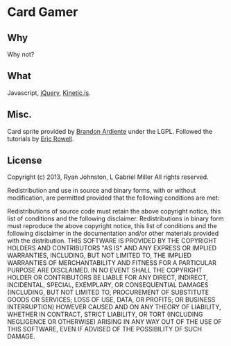 # Card Gamer
## Why
Why not?
## What
Javascript, [jQuery](http://jquery.com/), 
[Kinetic.js](http://www.kineticjs.com/).
## Misc.
Card sprite provided by [Brandon Ardiente](http://ardisoft.net/svg-z-cards/)
under the LGPL. Followed the tutorials by 
[Eric Rowell](http://www.html5canvastutorials.com/kineticjs/html5-canvas-events-tutorials-introduction-with-kineticjs/).
## License
Copyright (c) 2013, Ryan Johnston, L Gabriel Miller
All rights reserved.

Redistribution and use in source and binary forms, with or without modification, are permitted provided that the following conditions are met:

Redistributions of source code must retain the above copyright notice, this list of conditions and the following disclaimer.
Redistributions in binary form must reproduce the above copyright notice, this list of conditions and the following disclaimer in the documentation and/or other materials provided with the distribution.
THIS SOFTWARE IS PROVIDED BY THE COPYRIGHT HOLDERS AND CONTRIBUTORS "AS IS" AND ANY EXPRESS OR IMPLIED WARRANTIES, INCLUDING, BUT NOT LIMITED TO, THE IMPLIED WARRANTIES OF MERCHANTABILITY AND FITNESS FOR A PARTICULAR PURPOSE ARE DISCLAIMED. IN NO EVENT SHALL THE COPYRIGHT HOLDER OR CONTRIBUTORS BE LIABLE FOR ANY DIRECT, INDIRECT, INCIDENTAL, SPECIAL, EXEMPLARY, OR CONSEQUENTIAL DAMAGES (INCLUDING, BUT NOT LIMITED TO, PROCUREMENT OF SUBSTITUTE GOODS OR SERVICES; LOSS OF USE, DATA, OR PROFITS; OR BUSINESS INTERRUPTION) HOWEVER CAUSED AND ON ANY THEORY OF LIABILITY, WHETHER IN CONTRACT, STRICT LIABILITY, OR TORT (INCLUDING NEGLIGENCE OR OTHERWISE) ARISING IN ANY WAY OUT OF THE USE OF THIS SOFTWARE, EVEN IF ADVISED OF THE POSSIBILITY OF SUCH DAMAGE.
